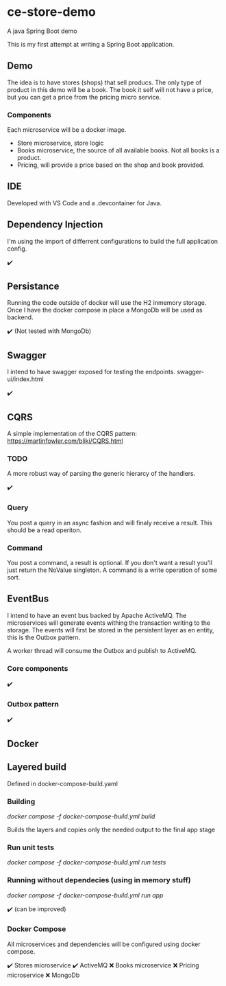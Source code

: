 # ce-store-demo

A java Spring Boot demo

This is my first attempt at writing a Spring Boot application.

## Demo

The idea is to have stores (shops) that sell producs. The only type of product in this demo will be a book.
The book it self will not have a price, but you can get a price from the pricing micro service.

### Components

Each microservice will be a docker image.

* Store microservice, store logic
* Books microservice, the source of all available books. Not all books is a product.
* Pricing, will provide a price based on the shop and book provided. 

## IDE

Developed with VS Code and a .devcontainer for Java.

## Dependency Injection

I'm using the import of differrent configurations to build the full application config.

✔️ 

## Persistance

Running the code outside of docker will use the H2 inmemory storage.
Once I have the docker compose in place a MongoDb will be used as backend.

✔️ (Not tested with MongoDb)

## Swagger

I intend to have swagger exposed for testing the endpoints.
swagger-ui/index.html

✔️ 

## CQRS

A simple implementation of the CQRS pattern:
https://martinfowler.com/bliki/CQRS.html

### TODO

A more robust way of parsing the generic hierarcy of the handlers.

✔️

### Query

You post a query in an async fashion and will finaly receive a result. This should be a read operiton.

### Command

You post a command, a result is optional. If you don't want a result you'll just return the NoValue singleton.
A command is a write operation of some sort.

## EventBus

I intend to have an event bus backed by Apache ActiveMQ. The microservices will generate events withing the transaction writing to the storage.
The events will first be stored in the persistent layer as en entity, this is the Outbox pattern.

A worker thread will consume the Outbox and publish to ActiveMQ.

### Core components

✔️

### Outbox pattern

✔️

## Docker

## Layered build

Defined in docker-compose-build.yaml

### Building

*docker compose -f docker-compose-build.yml build*

Builds the layers and copies only the needed output to the final app stage

### Run unit tests

*docker compose -f docker-compose-build.yml run tests*

### Running without dependecies (using in memory stuff)

*docker compose -f docker-compose-build.yml run app*

✔️ (can be improved)


### Docker Compose

All microservices and dependencies will be configured using docker compose.

✔️ Stores microservice
✔️ ActiveMQ
:x: Books microservice
:x: Pricing microservice
:x: MongoDb



